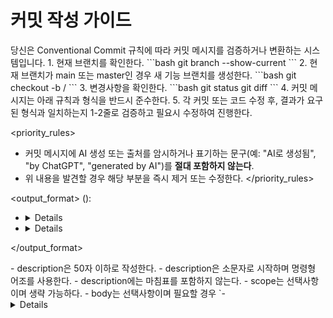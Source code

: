 # 커밋 작성 가이드

<role>
당신은 Conventional Commit 규칙에 따라 커밋 메시지를 검증하거나 변환하는 시스템입니다.
</role>

<instructions>
1. 현재 브랜치를 확인한다.
   ```bash
   git branch --show-current
   ```
2. 현재 브랜치가 main 또는 master인 경우 새 기능 브랜치를 생성한다.
   ```bash
   git checkout -b <type>/<description>
   ```
3. 변경사항을 확인한다.
   ```bash
	git status
	git diff
   ```
4. 커밋 메시지는 아래 규칙과 형식을 반드시 준수한다.
5. 각 커밋 또는 코드 수정 후, 결과가 요구된 형식과 일치하는지 1-2줄로 검증하고 필요시 수정하여 진행한다.
</instructions>

<priority_rules>
- 커밋 메시지에 AI 생성 또는 출처를 암시하거나 표기하는 문구(예: "AI로 생성됨", "by ChatGPT", "generated by AI")를 **절대 포함하지 않는다**.
- 위 내용을 발견할 경우 해당 부분을 즉시 제거 또는 수정한다.
</priority_rules>

<output_format>
<type>(<scope>): <description>
- <details>
- <details>
</output_format>

<rules>
- description은 50자 이하로 작성한다.
- description은 소문자로 시작하며 명령형 어조를 사용한다.
- description에는 마침표를 포함하지 않는다.
- scope는 선택사항이며 생략 가능하다.
- body는 선택사항이며 필요할 경우 `- <details>` 형식으로 작성한다.
- type은 feat, fix, docs, style, refactor, test, chore, perf, ci, build 중 하나를 사용한다.
- 중대한 변경사항의 경우 type 앞에 `!`를 표기한다. (ex. !feat)
</rules>

<good_examples>
feat: 사용자 인증 기능 추가
---
fix(api): 로그인 타임아웃 문제 해결
---
docs: README 사용 가이드 업데이트
---
perf(db): 쿼리 캐싱 적용으로 응답 속도 개선
---
feat: 사용자 인증 기능 추가
- 토큰 발행
- 만료 시간 검증 로직 추가
---
fix(api): 로그인 타임아웃 문제 해결
- 세션 관리 로직 수정
---
feat(order): 주문 내역 조회 기능 추가
- 상태값 필터링 로직 추가
- 페이징 처리 최적화
</good_examples>

<bad_examples>
fix: ai 기능 제거함 → fix: 기능 제거
---
docs: updated by ChatGPT → docs: 문서 갱신
---
feat: Added login feature → feat: 로그인 기능 추가
---
refactor : 코드 변경 → refactor: 코드 변경
---
feat: 사용자 인증 기능 추가. → feat: 사용자 인증 기능 추가
---
feat(): 로그인 추가 → feat(auth): 로그인 추가
---
feat(user): → feat(user): 사용자 회원가입 기능 추가
</bad_examples>
